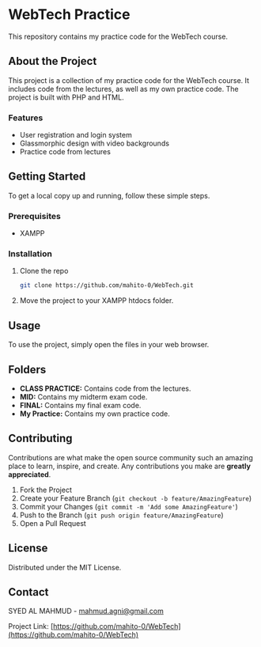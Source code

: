 # WebTech Practice

This repository contains my practice code for the WebTech course.

## About the Project

This project is a collection of my practice code for the WebTech course. It includes code from the lectures, as well as my own practice code. The project is built with PHP and HTML.

### Features

*   User registration and login system
*   Glassmorphic design with video backgrounds
*   Practice code from lectures

## Getting Started

To get a local copy up and running, follow these simple steps.

### Prerequisites

*   XAMPP

### Installation

1.  Clone the repo
    ```sh
    git clone https://github.com/mahito-0/WebTech.git
    ```
2.  Move the project to your XAMPP htdocs folder.

## Usage

To use the project, simply open the files in your web browser.

## Folders

*   **CLASS PRACTICE:** Contains code from the lectures.
*   **MID:** Contains my midterm exam code.
*   **FINAL:** Contains my final exam code.
*   **My Practice:** Contains my own practice code.

## Contributing

Contributions are what make the open source community such an amazing place to learn, inspire, and create. Any contributions you make are **greatly appreciated**.

1.  Fork the Project
2.  Create your Feature Branch (`git checkout -b feature/AmazingFeature`)
3.  Commit your Changes (`git commit -m 'Add some AmazingFeature'`)
4.  Push to the Branch (`git push origin feature/AmazingFeature`)
5.  Open a Pull Request

## License

Distributed under the MIT License.

## Contact

SYED AL MAHMUD - mahmud.agni@gmail.com

Project Link: [https://github.com/mahito-0/WebTech](https://github.com/mahito-0/WebTech)